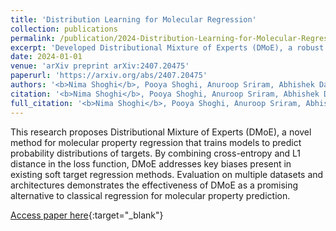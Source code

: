 ```yaml
---
title: 'Distribution Learning for Molecular Regression'
collection: publications
permalink: /publication/2024-Distribution-Learning-for-Molecular-Regression
excerpt: 'Developed Distributional Mixture of Experts (DMoE), a robust method for molecular property regression that outperforms baselines on multiple datasets and architectures.'
date: 2024-01-01
venue: 'arXiv preprint arXiv:2407.20475'
paperurl: 'https://arxiv.org/abs/2407.20475'
authors: '<b>Nima Shoghi</b>, Pooya Shoghi, Anuroop Sriram, Abhishek Das'
citation: '<b>Nima Shoghi</b>, Pooya Shoghi, Anuroop Sriram, Abhishek Das, arXiv preprint arXiv:2407.20475, 2024'
full_citation: '<b>Nima Shoghi</b>, Pooya Shoghi, Anuroop Sriram, Abhishek Das, arXiv preprint arXiv:2407.20475, 2024'
---
```


This research proposes Distributional Mixture of Experts (DMoE), a novel method for molecular property regression that trains models to predict probability distributions of targets. By combining cross-entropy and L1 distance in the loss function, DMoE addresses key biases present in existing soft target regression methods. Evaluation on multiple datasets and architectures demonstrates the effectiveness of DMoE as a promising alternative to classical regression for molecular property prediction.

[Access paper here](https://arxiv.org/abs/2407.20475){:target="_blank"}
